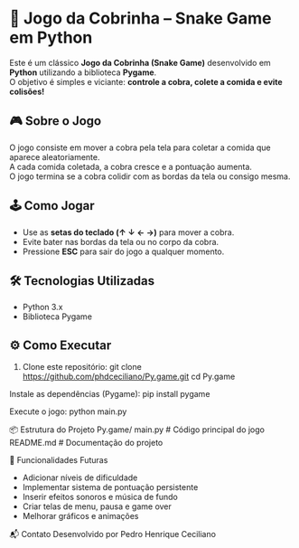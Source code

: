 # 🐍 Jogo da Cobrinha – Snake Game em Python
Este é um clássico **Jogo da Cobrinha (Snake Game)** desenvolvido em **Python** utilizando a biblioteca **Pygame**.  
O objetivo é simples e viciante: **controle a cobra, colete a comida e evite colisões!**

## 🎮 Sobre o Jogo
O jogo consiste em mover a cobra pela tela para coletar a comida que aparece aleatoriamente.  
A cada comida coletada, a cobra cresce e a pontuação aumenta.  
O jogo termina se a cobra colidir com as bordas da tela ou consigo mesma.


## 🕹️ Como Jogar
- Use as **setas do teclado (↑ ↓ ← →)** para mover a cobra.  
- Evite bater nas bordas da tela ou no corpo da cobra.  
- Pressione **ESC** para sair do jogo a qualquer momento.

## 🛠️ Tecnologias Utilizadas
- Python 3.x  
- Biblioteca Pygame  

## ⚙️ Como Executar
1. Clone este repositório:
   git clone https://github.com/phdceciliano/Py.game.git
   cd Py.game
   
Instale as dependências (Pygame):
pip install pygame

Execute o jogo:
python main.py

📦 Estrutura do Projeto
Py.game/
main.py          # Código principal do jogo
README.md        # Documentação do projeto


🚀 Funcionalidades Futuras
-  Adicionar níveis de dificuldade
-  Implementar sistema de pontuação persistente
-  Inserir efeitos sonoros e música de fundo
-  Criar telas de menu, pausa e game over
-  Melhorar gráficos e animações

📬 Contato
Desenvolvido por Pedro Henrique Ceciliano

